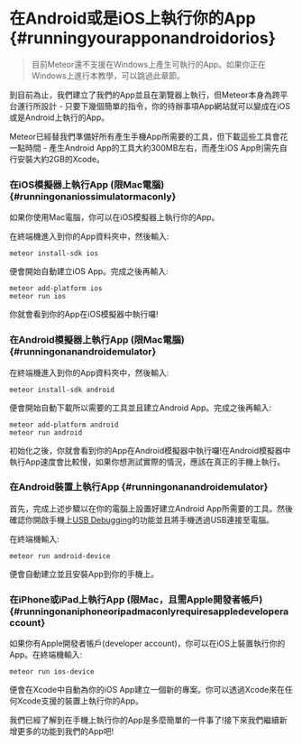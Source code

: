 # 在Android或是iOS上執行你的App {#runningyourapponandroidorios}

> 目前Meteor還不支援在Windows上產生可執行的App。如果你正在Windows上進行本教學，可以跳過此章節。

到目前為止，我們建立了我們的App並且在瀏覽器上執行，但Meteor本身為跨平台運行所設計 - 只要下幾個簡單的指令，你的待辦事項App網站就可以變成在iOS或是Android上執行的App。

Meteor已經替我們準備好所有產生手機App所需要的工具，但下載這些工具會花一點時間 - 產生Android App的工具大約300MB左右，而產生iOS App則需先自行安裝大約2GB的Xcode。

### 在iOS模擬器上執行App \(限Mac電腦\) {#runningonaniossimulatormaconly}

如果你使用Mac電腦，你可以在iOS模擬器上執行你的App。

在終端機進入到你的App資料夾中，然後輸入:

```
meteor install-sdk ios
```

便會開始自動建立iOS App。完成之後再輸入:

```
meteor add-platform ios
meteor run ios
```

你就會看到你的App在iOS模擬器中執行囉!

### 在Android模擬器上執行App \(限Mac電腦\) {#runningonanandroidemulator}

在終端機進入到你的App資料夾中，然後輸入:

```
meteor install-sdk android
```

便會開始自動下載所以需要的工具並且建立Android App。完成之後再輸入:

```
meteor add-platform android
meteor run android
```

初始化之後，你就會看到你的App在Android模擬器中執行囉!在Android模擬器中執行App速度會比較慢，如果你想測試實際的情況，應該在真正的手機上執行。

### 在Android裝置上執行App {#runningonanandroidemulator}

首先，完成上述步驟以在你的電腦上設置好建立Android App所需要的工具。然後確認你開啟手機上[USB Debugging](http://developer.android.com/tools/device.html#developer-device-options)的功能並且將手機透過USB連接至電腦。

在終端機輸入:

```
meteor run android-device
```

便會自動建立並且安裝App到你的手機上。

### 在iPhone或iPad上執行App \(限Mac，且需Apple開發者帳戶\) {#runningonaniphoneoripadmaconlyrequiresappledeveloperaccount}

如果你有Apple開發者帳戶\(developer account\)，你可以在iOS上裝置執行你的App。在終端機輸入:

```
meteor run ios-device
```

便會在Xcode中自動為你的iOS App建立一個新的專案。你可以透過Xcode來在任何Xcode支援的裝置上執行你的App。

我們已經了解到在手機上執行你的App是多麼簡單的一件事了!接下來我們繼續新增更多的功能到我們的App吧!

